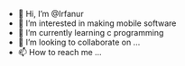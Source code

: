 - 👋 Hi, I’m @Irfanur
- 👀 I’m interested in making mobile software
- 🌱 I’m currently learning c programming
- 💞️ I’m looking to collaborate on ...
- 📫 How to reach me ...

<!---
Irfanur/Irfanur is a ✨ special ✨ repository because its `README.md` (this file) appears on your GitHub profile.
You can click the Preview link to take a look at your changes.
--->
